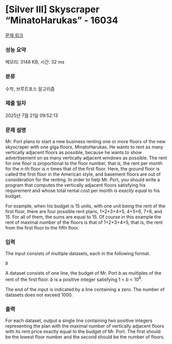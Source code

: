 # [Silver III] Skyscraper “MinatoHarukas” - 16034 

[문제 링크](https://www.acmicpc.net/problem/16034) 

### 성능 요약

메모리: 3148 KB, 시간: 32 ms

### 분류

수학, 브루트포스 알고리즘

### 제출 일자

2025년 7월 21일 09:52:13

### 문제 설명

<p>Mr. Port plans to start a new business renting one or more floors of the new skyscraper with one giga floors, MinatoHarukas. He wants to rent as many vertically adjacent floors as possible, because he wants to show advertisement on as many vertically adjacent windows as possible. The rent for one floor is proportional to the floor number, that is, the rent per month for the <i>n</i>-th floor is <i>n</i> times that of the first floor. Here, the ground floor is called the first floor in the American style, and basement floors are out of consideration for the renting. In order to help Mr. Port, you should write a program that computes the vertically adjacent floors satisfying his requirement and whose total rental cost per month is <em>exactly equal</em> to his budget.</p>

<p>For example, when his budget is 15 units, with one unit being the rent of the first floor, there are four possible rent plans, 1+2+3+4+5, 4+5+6, 7+8, and 15. For all of them, the sums are equal to 15. Of course in this example the rent of maximal number of the floors is that of 1+2+3+4+5, that is, the rent from the first floor to the fifth floor.</p>

### 입력 

 <p>The input consists of multiple datasets, each in the following format.</p>

<pre><i>b</i></pre>

<p>A dataset consists of one line, the budget of Mr. Port <i>b</i> as multiples of the rent of the first floor. <i>b</i>  is a positive integer satisfying 1 < <i>b</i> < 10<sup>9</sup>.</p>

<p>The end of the input is indicated by a line containing a zero. The number of datasets does not exceed 1000.</p>

### 출력 

 <p>For each dataset, output a single line containing two positive integers representing the plan with the maximal number of vertically adjacent floors with its rent price exactly equal to the budget of Mr. Port. The first should be the lowest floor number and the second should be the number of floors.</p>

